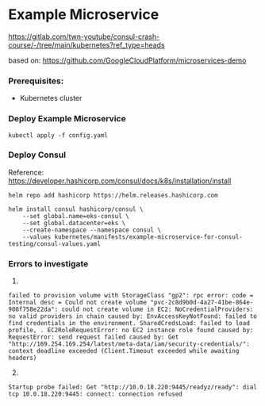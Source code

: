 # Example Microservice
https://gitlab.com/twn-youtube/consul-crash-course/-/tree/main/kubernetes?ref_type=heads

based on:
https://github.com/GoogleCloudPlatform/microservices-demo

### Prerequisites:
- Kubernetes cluster

### Deploy Example Microservice
```commandline
kubectl apply -f config.yaml
```

### Deploy Consul
Reference: https://developer.hashicorp.com/consul/docs/k8s/installation/install

```commandline
helm repo add hashicorp https://helm.releases.hashicorp.com
```
```commandline
helm install consul hashicorp/consul \
    --set global.name=eks-consul \
    --set global.datacenter=eks \
    --create-namespace --namespace consul \
    --values kubernetes/manifests/example-microservice-for-consul-testing/consul-values.yaml
```

### Errors to investigate

1.
```commandline
failed to provision volume with StorageClass "gp2": rpc error: code = Internal desc = Could not create volume "pvc-2c8d9b0d-4a27-41be-864e-908f758e22da": could not create volume in EC2: NoCredentialProviders: no valid providers in chain caused by: EnvAccessKeyNotFound: failed to find credentials in the environment. SharedCredsLoad: failed to load profile, . EC2RoleRequestError: no EC2 instance role found caused by: RequestError: send request failed caused by: Get "http://169.254.169.254/latest/meta-data/iam/security-credentials/": context deadline exceeded (Client.Timeout exceeded while awaiting headers)
```

2.
```commandline
Startup probe failed: Get "http://10.0.18.220:9445/readyz/ready": dial tcp 10.0.18.220:9445: connect: connection refused
```